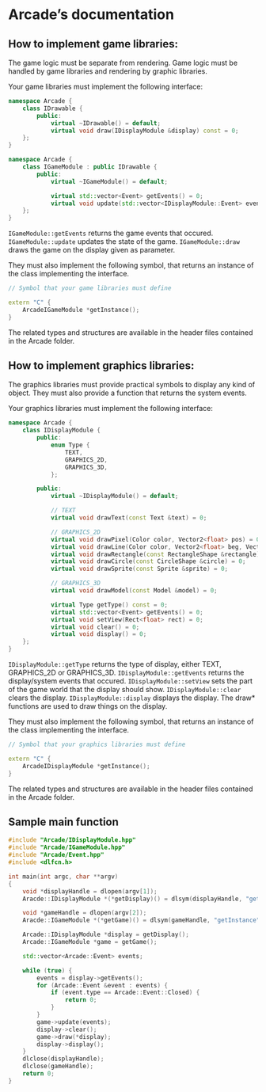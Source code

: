 # Arcade’s documentation


## How to implement game libraries:

The game logic must be separate from rendering.
Game logic must be handled by game libraries and rendering by graphic libraries.

Your game libraries must implement the following interface:

```cpp
namespace Arcade {
    class IDrawable {
        public:
            virtual ~IDrawable() = default;
            virtual void draw(IDisplayModule &display) const = 0;
    };
}

namespace Arcade {
    class IGameModule : public IDrawable {
        public:
            virtual ~IGameModule() = default;

            virtual std::vector<Event> getEvents() = 0;
            virtual void update(std::vector<IDisplayModule::Event> events) = 0;
    };
}
```

`IGameModule::getEvents` returns the game events that occured.
`IGameModule::update` updates the state of the game.
`IGameModule::draw` draws the game on the display given as parameter.

They must also implement the following symbol, that returns an instance of the class implementing the interface.

```cpp
// Symbol that your game libraries must define

extern "C" {
    ArcadeIGameModule *getInstance();
}
```

The related types and structures are available in the header files contained in the Arcade folder.


## How to implement graphics libraries:

The graphics libraries must provide practical symbols to display any kind of object.
They must also provide a function that returns the system events.

Your graphics libraries must implement the following interface:

```cpp
namespace Arcade {
    class IDisplayModule {
        public:
            enum Type {
                TEXT,
                GRAPHICS_2D,
                GRAPHICS_3D,
            };

        public:
            virtual ~IDisplayModule() = default;

            // TEXT
            virtual void drawText(const Text &text) = 0;

            // GRAPHICS_2D
            virtual void drawPixel(Color color, Vector2<float> pos) = 0;
            virtual void drawLine(Color color, Vector2<float> beg, Vector2<float> end) = 0;
            virtual void drawRectangle(const RectangleShape &rectangle) = 0;
            virtual void drawCircle(const CircleShape &circle) = 0;
            virtual void drawSprite(const Sprite &sprite) = 0;

            // GRAPHICS_3D
            virtual void drawModel(const Model &model) = 0;

            virtual Type getType() const = 0;
            virtual std::vector<Event> getEvents() = 0;
            virtual void setView(Rect<float> rect) = 0;
            virtual void clear() = 0;
            virtual void display() = 0;
    };
}
```

`IDisplayModule::getType` returns the type of display, either TEXT, GRAPHICS_2D or GRAPHICS_3D.
`IDisplayModule::getEvents` returns the display/system events that occured.
`IDisplayModule::setView` sets the part of the game world that the display should show.
`IDisplayModule::clear` clears the display.
`IDisplayModule::display` displays the display.
The draw* functions are used to draw things on the display.

They must also implement the following symbol, that returns an instance of the class implementing the interface.

```cpp
// Symbol that your graphics libraries must define

extern "C" {
    ArcadeIDisplayModule *getInstance();
}
```

The related types and structures are available in the header files contained in the Arcade folder.

## Sample main function

```cpp
#include "Arcade/IDisplayModule.hpp"
#include "Arcade/IGameModule.hpp"
#include "Arcade/Event.hpp"
#include <dlfcn.h>

int main(int argc, char **argv)
{
    void *displayHandle = dlopen(argv[1]);
    Aracde::IDisplayModule *(*getDisplay)() = dlsym(displayHandle, "getInstance");

    void *gameHandle = dlopen(argv[2]);
    Aracde::IGameModule *(*getGame)() = dlsym(gameHandle, "getInstance");

    Arcade::IDisplayModule *display = getDisplay();
    Arcade::IGameModule *game = getGame();

    std::vector<Arcade::Event> events;

    while (true) {
        events = display->getEvents();
        for (Arcade::Event &event : events) {
            if (event.type == Arcade::Event::Closed) {
                return 0;
            }
        }
        game->update(events);
        display->clear();
        game->draw(*display);
        display->display();
    }
    dlclose(displayHandle);
    dlclose(gameHandle);
    return 0;
}
```
